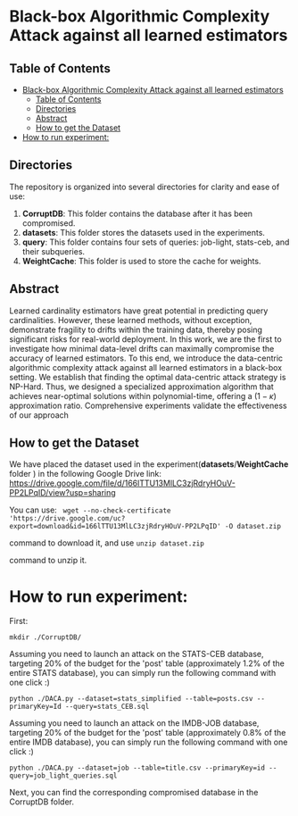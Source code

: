 
# Black-box Algorithmic Complexity Attack against all learned estimators

## Table of Contents

- [Black-box Algorithmic Complexity Attack against all learned estimators](#black-box-algorithmic-complexity-attack-against-all-learned-estimators)
  - [Table of Contents](#table-of-contents)
  - [Directories](#directories)
  - [Abstract](#abstract)
  - [How to get the Dataset](#how-to-get-the-dataset)
- [How to run experiment:](#how-to-run-experiment)

## Directories

The repository is organized into several directories for clarity and ease of use:

1. **CorruptDB**: This folder contains the database after it has been compromised.
2. **datasets**: This folder stores the datasets used in the experiments.
3. **query**: This folder contains four sets of queries: job-light, stats-ceb, and their subqueries.
4. **WeightCache**: This folder is used to store the cache for weights.

## Abstract

Learned cardinality estimators have great potential in predicting query cardinalities. However, these learned methods, without exception, demonstrate fragility to drifts within the training data, thereby posing significant risks for real-world deployment. In this work, we are the first to investigate how minimal data-level drifts can maximally compromise the accuracy of learned estimators. To this end, we introduce the data-centric algorithmic complexity attack against all learned estimators in a black-box setting. We establish that finding the optimal data-centric attack strategy is NP-Hard. Thus, we designed a specialized approximation algorithm that achieves near-optimal solutions within polynomial-time, offering a $(1-\kappa)$ approximation ratio. Comprehensive experiments validate the effectiveness of our approach


## How to get the Dataset

We have placed the dataset used in the experiment(**datasets**/**WeightCache** folder  ) in the following Google Drive link:
https://drive.google.com/file/d/166lTTU13MlLC3zjRdryHOuV-PP2LPqID/view?usp=sharing  

You can use:
` wget --no-check-certificate 'https://drive.google.com/uc?export=download&id=166lTTU13MlLC3zjRdryHOuV-PP2LPqID' -O dataset.zip` 

command to download it, and use 
`unzip dataset.zip`

command to unzip it.

# How to run experiment:

First:

`mkdir ./CorruptDB/`

Assuming you need to launch an attack on the STATS-CEB database, targeting 20% of the budget for the 'post' table (approximately 1.2% of the entire STATS database), you can simply run the following command with one click  :)

`python ./DACA.py --dataset=stats_simplified --table=posts.csv --primaryKey=Id --query=stats_CEB.sql`


Assuming you need to launch an attack on the IMDB-JOB database, targeting 20% of the budget for the 'post' table (approximately 0.8% of the entire IMDB database), you can simply run the following command with one click  :)

`python ./DACA.py --dataset=job --table=title.csv --primaryKey=id --query=job_light_queries.sql`

Next, you can find the corresponding compromised database in the CorruptDB folder.